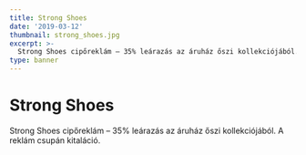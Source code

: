 ```yaml
---
title: Strong Shoes
date: '2019-03-12'
thumbnail: strong_shoes.jpg
excerpt: >-
  Strong Shoes cipőreklám – 35% leárazás az áruház őszi kollekciójából. A reklám csupán kitaláció.
type: banner
---
```


# Strong Shoes
Strong Shoes cipőreklám – 35% leárazás az áruház őszi kollekciójából. A reklám csupán kitaláció.
